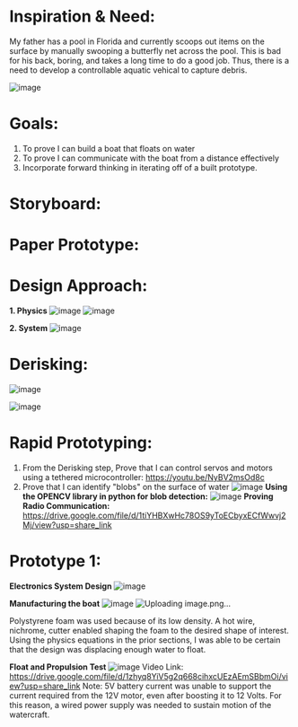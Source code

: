 # Inspiration & Need:

My father has a pool in Florida and currently scoops out items on the surface by manually swooping a butterfly net across the pool. This is bad for his back, boring, and takes a long time to do a good job. Thus, there is a need to develop a controllable aquatic vehical to capture debris.

![image](https://user-images.githubusercontent.com/30520534/206319954-3f09ea07-08f3-4c4a-996f-c6462ef12abf.png)

# Goals:
1. To prove I can build a boat that floats on water
2. To prove I can communicate with the boat from a distance effectively
3. Incorporate forward thinking in iterating off of a built prototype. 

# Storyboard: 

# Paper Prototype:


# Design Approach:
**1. Physics**
![image](https://user-images.githubusercontent.com/30520534/206320059-0dcfddd6-a985-4594-ab5c-49d9ea87beb4.png)
![image](https://user-images.githubusercontent.com/30520534/206320071-85f08ea9-19ed-47cb-a18b-0a6a8e83e5c4.png)

**2. System**
![image](https://user-images.githubusercontent.com/30520534/206320134-90b65567-e11b-4768-adab-516de3347409.png)

# Derisking: 
![image](https://user-images.githubusercontent.com/30520534/206320264-6dc306fc-7e7d-49b7-b33f-ade6b398fb12.png)

![image](https://user-images.githubusercontent.com/30520534/206320280-11366dbb-e6ac-42ab-9d4a-5dae17e665ac.png)

# Rapid Prototyping:
1. From the Derisking step, Prove that I can control servos and motors using a tethered microcontroller: https://youtu.be/NyBV2msOd8c 
2. Prove that I can identify "blobs" on the surface of water
![image](https://user-images.githubusercontent.com/30520534/206321396-904bf5ce-d0db-4e0e-a1ee-044af769cd89.png)
**Using the OPENCV library in python for blob detection:**
![image](https://user-images.githubusercontent.com/30520534/206325947-648905d3-6feb-4661-80c4-e835f8a0b031.png)
**Proving Radio Communication:** https://drive.google.com/file/d/1tiYHBXwHc78OS9yToECbyxECfWwvj2Mj/view?usp=share_link

# Prototype 1:
**Electronics System Design**
![image](https://user-images.githubusercontent.com/30520534/206327584-f6b07bae-854b-4a17-9e16-181b0bcaea04.png)

**Manufacturing the boat**
![image](https://user-images.githubusercontent.com/30520534/206772924-91cdfa04-8836-4121-8a72-7db9de4de1a1.png)
![Uploading image.png…]()

Polystyrene foam was used because of its low density. A hot wire, nichrome, cutter enabled shaping the foam to the desired shape of interest. Using the physics equations in the prior sections, I was able to be certain that the design was displacing enough water to float. 

**Float and Propulsion Test**
![image](https://user-images.githubusercontent.com/30520534/206770511-b0af42a3-6034-4830-80ae-8aa322c970f9.png)
Video Link: https://drive.google.com/file/d/1zhyq8YiV5g2q668cihxcUEzAEmSBbmOi/view?usp=share_link
Note: 5V battery current was unable to support the current required from the 12V motor, even after boosting it to 12 Volts. For this reason, a wired power supply was needed to sustain motion of the watercraft.
